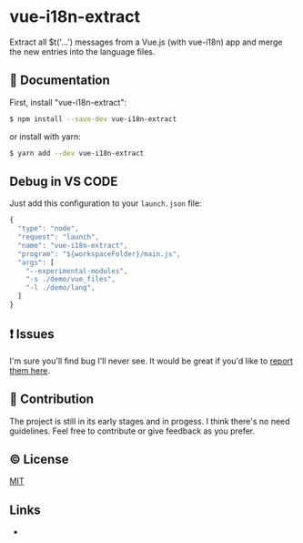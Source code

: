 # vue-i18n-extract
Extract all $t('...') messages from a Vue.js (with vue-i18n) app and merge the new entries into the language files.


## :book: Documentation

First, install "vue-i18n-extract":

```sh
$ npm install --save-dev vue-i18n-extract
```

or install with yarn:

```sh
$ yarn add --dev vue-i18n-extract
```

## Debug in VS CODE
Just add this configuration to your `launch.json` file:

```js
{
  "type": "node",
  "request": "launch",
  "name": "vue-i18n-extract",
  "program": "${workspaceFolder}/main.js",
  "args": [
    "--experimental-modules",
    "-s ./demo/vue_files",
    "-l ./demo/lang",
  ]
}
```  

## :exclamation: Issues

I'm sure you'll find bug I'll never see. It would be great if you'd like to [report them here](https://github.com/pixari/vue-i18n-extract/issues).


## :muscle: Contribution

The project is still in its early stages and in progess.
I think there's no need guidelines. Feel free to contribute or give feedback as you prefer.


## :copyright: License

[MIT](http://opensource.org/licenses/MIT)


## Links

* []()

